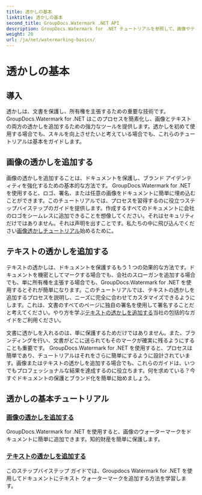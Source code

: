 ```yaml
---
title: 透かしの基本
linktitle: 透かしの基本
second_title: GroupDocs.Watermark .NET API
description: GroupDocs.Watermark for .NET チュートリアルを参照して、画像やテキストのウォーターマークを簡単に追加してください。これらのわかりやすいガイドを使用して文書を保護してください。
weight: 20
url: /ja/net/watermarking-basics/
---
```


# 透かしの基本

## 導入
透かしは、文書を保護し、所有権を主張するための重要な技術です。 GroupDocs.Watermark for .NET はこのプロセスを簡素化し、画像とテキストの両方の透かしを追加するための強力なツールを提供します。透かしを初めて使用する場合でも、スキルを向上させたいと考えている場合でも、これらのチュートリアルは基本をガイドします。

## 画像の透かしを追加する

画像の透かしを追加することは、ドキュメントを保護し、ブランド アイデンティティを強化するための基本的な方法です。 GroupDocs.Watermark for .NET を使用すると、ロゴ、署名、または任意の画像をドキュメントに簡単に埋め込むことができます。このチュートリアルでは、プロセスを習得するのに役立つステップバイステップのガイドを提供します。作成するすべてのドキュメントに会社のロゴをシームレスに追加できることを想像してください。それはセキュリティだけではありません。それは声明を出すことです。私たちの中に飛び込んでください[画像透かしチュートリアル](./add-image-watermark/)始めるために。

## テキストの透かしを追加する

テキストの透かしは、ドキュメントを保護するもう 1 つの効果的な方法です。ドキュメントを機密としてマークする場合でも、会社のスローガンを追加する場合でも、単に所有権を主張する場合でも、GroupDocs.Watermark for .NET を使用するとそれが簡単になります。このチュートリアルでは、テキストの透かしを追加するプロセスを説明し、ニーズに完全に合わせてカスタマイズできるようにします。これは、文書のすべてのページに独自の署名を使用して署名することだと考えてください。やり方を学ぶ[テキストの透かしを追加する](./add-text-watermark/)当社の包括的なガイドをご利用ください。

文書に透かしを入れるのは、単に保護するためだけではありません。また、ブランディングを行い、文書がどこに送られてもそのマークが確実に残るようにすることも重要です。 GroupDocs.Watermark for .NET を使用すると、プロセスは簡単であり、チュートリアルはそれをさらに簡単にするように設計されています。画像またはテキストの透かしを追加する場合でも、これらのガイドは、いつでもプロフェッショナルな結果を達成するのに役立ちます。何を求めている？今すぐドキュメントの保護とブランド化を簡単に始めましょう。

## 透かしの基本チュートリアル
### [画像の透かしを追加する](./add-image-watermark/)
GroupDocs.Watermark for .NET を使用すると、画像のウォーターマークをドキュメントに簡単に追加できます。知的財産を簡単に保護します。
### [テキストの透かしを追加する](./add-text-watermark/)
このステップバイステップ ガイドでは、Groupdocs Watermark for .NET を使用してドキュメントにテキスト ウォーターマークを追加する方法を学習します。